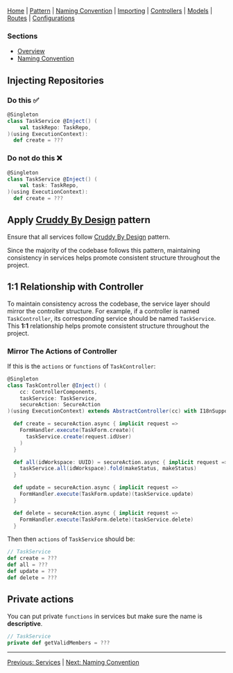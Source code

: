 [Home](Home) | [Pattern](Style-Guide/Pattern) | [Naming Convention](Style-Guide/Naming-Convention) | [Importing](Style-Guide/Importing) | [Controllers](Style-Guide/Controllers) | [Models](Style-Guide/Models) | [Routes](Style-Guide/routes) | [Configurations](Style-Guide/Configurations)

### Sections

- [Overview](Style-Guide/Models/Services/Overview)
- [Naming Convention](Style-Guide/Models/Services/Naming-Convention)


## Injecting Repositories

### Do this ✅

```scala
@Singleton
class TaskService @Inject() (
    val taskRepo: TaskRepo,
)(using ExecutionContext):
  def create = ???
```

### Do not do this ❌

```scala
@Singleton
class TaskService @Inject() (
    val task: TaskRepo,
)(using ExecutionContext):
  def create = ???
```

## Apply [Cruddy By Design](Style-Guide/Cruddy-By-Design) pattern

Ensure that all services follow [Cruddy By Design](Style-Guide/Cruddy-By-Design) pattern.

Since the majority of the codebase follows this pattern, maintaining consistency in services helps promote consistent structure throughout the project.

## 1:1 Relationship with Controller

To maintain consistency across the codebase, the service layer should mirror the controller structure. For example, if a controller is named `TaskController`, its corresponding service should be named `TaskService`. This **1:1** relationship helps promote consistent structure throughout the project.

### Mirror The Actions of Controller

If this is the `actions` or `functions` of `TaskController`:

```scala
@Singleton
class TaskController @Inject() (
    cc: ControllerComponents,
    taskService: TaskService,
    secureAction: SecureAction
)(using ExecutionContext) extends AbstractController(cc) with I18nSupport:

  def create = secureAction.async { implicit request =>
    FormHandler.execute(TaskForm.create)(
      taskService.create(request.idUser)
    )
  }

  def all(idWorkspace: UUID) = secureAction.async { implicit request =>
    taskService.all(idWorkspace).fold(makeStatus, makeStatus)
  }

  def update = secureAction.async { implicit request =>
    FormHandler.execute(TaskForm.update)(taskService.update)
  }

  def delete = secureAction.async { implicit request =>
    FormHandler.execute(TaskForm.delete)(taskService.delete)
  }
```

Then then `actions` of `TaskService` should be:

```scala
// TaskService
def create = ???
def all = ???
def update = ???
def delete = ???
```

## Private actions

You can put private `functions` in services but make sure the name is **descriptive**.

```scala
// TaskService
private def getValidMembers = ???
```
---
[Previous: Services](Style-Guide/Models/Services) | [Next: Naming Convention](Style-Guide/Models/Services/Naming-Convention)
